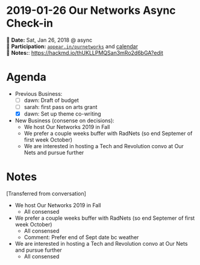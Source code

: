 # 2019-01-26 Our Networks Async Check-in
  
:date: **Date:** Sat, Jan 26, 2018 @ async  
:raising_hand: **Participation:** [`appear.in/ournetworks`](https://appear.in/ournetworks) and [calendar](https://calendar.google.com/calendar/embed?src=aers7atolh0uurlfmkoki9kikg%40group.calendar.google.com&ctz=America%2FToronto)  
:notebook: **Notes:**: https://hackmd.io/thUKLLPMQSan3mRo2d6bGA?edit  

# Agenda

- Previous Business:
  - [ ] dawn: Draft of budget
  - [ ] sarah: first pass on arts grant
  - [x] dawn: Set up theme co-writing  
- New Business (consense on decisions): 
  - We host Our Networks 2019 in Fall
  - We prefer a couple weeks buffer with RadNets (so end Septemer of first week October)
  - We are interested in hosting a Tech and Revolution convo at Our Nets and pursue further

# Notes 

[Transferred from conversation]

- We host Our Networks 2019 in Fall
  - All consensed
- We prefer a couple weeks buffer with RadNets (so end Septemer of first week October)
  - All consensed
  - Comment: Prefer end of Sept date bc weather
- We are interested in hosting a Tech and Revolution convo at Our Nets and pursue further
  - All consensed

